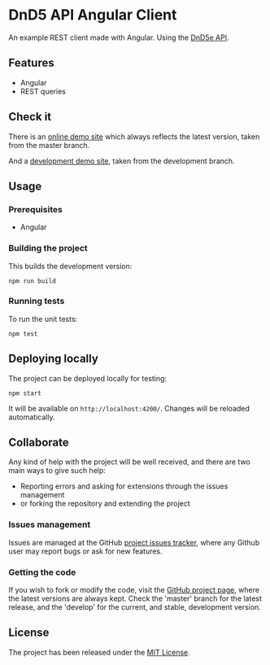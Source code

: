 # DnD5 API Angular Client

An example REST client made with Angular. Using the [DnD5e API][dnd5api].

## Features

- Angular
- REST queries

## Check it

There is an [online demo site][demo-site] which always reflects the latest version, taken from the master branch.

And a [development demo site][demo-site-development], taken from the development branch.

## Usage

### Prerequisites

- Angular

### Building the project

This builds the development version:

```
npm run build
```

### Running tests

To run the unit tests:

```
npm test
```

## Deploying locally

The project can be deployed locally for testing:

```
npm start
```

It will be available on `http://localhost:4200/`. Changes will be reloaded automatically.

## Collaborate

Any kind of help with the project will be well received, and there are two main ways to give such help:

- Reporting errors and asking for extensions through the issues management
- or forking the repository and extending the project

### Issues management

Issues are managed at the GitHub [project issues tracker][issues], where any Github user may report bugs or ask for new features.

### Getting the code

If you wish to fork or modify the code, visit the [GitHub project page][scm], where the latest versions are always kept. Check the 'master' branch for the latest release, and the 'develop' for the current, and stable, development version.

## License

The project has been released under the [MIT License][license].

[issues]: https://github.com/Bernardo-MG/dnd5-api-angular-client/issues
[license]: http://www.opensource.org/licenses/mit-license.php
[scm]: https://github.com/Bernardo-MG/dnd5-api-angular-client

[dnd5api]: http://www.dnd5eapi.co/

[demo-site]: https://docs.bernardomg.com/dnd5-api-angular-client
[demo-site-development]: https://docs.bernardomg.com/development/dnd5-api-angular-client

